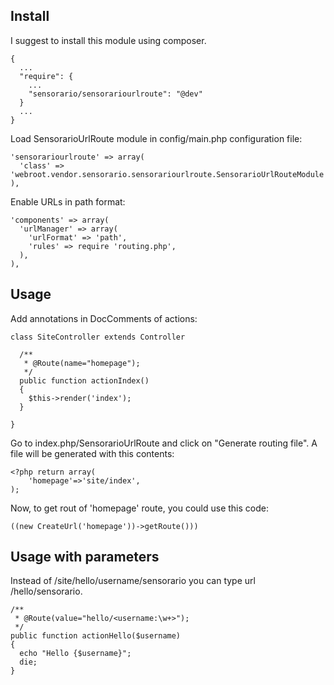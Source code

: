 Install
-------

I suggest to install this module using composer.

    {
      ...
      "require": {
        ...
        "sensorario/sensorariourlroute": "@dev"
      }
      ...
    }


Load SensorarioUrlRoute module in config/main.php configuration file:

    'sensorariourlroute' => array(
      'class' => 'webroot.vendor.sensorario.sensorariourlroute.SensorarioUrlRouteModule',
    ),

Enable URLs in path format:

    'components' => array(
      'urlManager' => array(
        'urlFormat' => 'path',
        'rules' => require 'routing.php',
      ),
    ),

Usage
-----

Add annotations in DocComments of actions:

    class SiteController extends Controller

      /**
       * @Route(name="homepage");
       */
      public function actionIndex()
      {
        $this->render('index');
      }

    }

Go to index.php/SensorarioUrlRoute and click on "Generate routing file". A file
will be generated with this contents:

    <?php return array(
        'homepage'=>'site/index',
    );

Now, to get rout of 'homepage' route, you could use this code:

    ((new CreateUrl('homepage'))->getRoute()))


Usage with parameters
---------------------

Instead of /site/hello/username/sensorario you can type url /hello/sensorario.

    /**
     * @Route(value="hello/<username:\w+>");
     */
    public function actionHello($username)
    {
      echo "Hello {$username}";
      die;
    }
